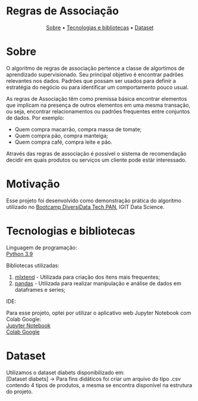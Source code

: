 # Regras de Associação
<div align="center"> <a href="#Sobre">Sobre</a> • <a href="#Tecnologias-e-bibliotecas">Tecnologias e bibliotecas</a> • <a href="#Dataset">Dataset</a> </div>
  

# Sobre
O algoritmo de regras de associação pertence a classe de algortimos de aprendizado supervisionado. Seu principal objetivo é encontrar padrões relevantes nos dados. Padrões que possam ser usados para definir a estratégia do negócio ou para identificar um comportamento pouco usual.

As regras de Associação têm como premissa básica encontrar elementos que implicam na presença de outros elementos em uma mesma transação, ou seja, encontrar relacionamentos ou padrões frequentes entre conjuntos de dados. Por exemplo:

- Quem compra macarrão, compra massa de tomate;
- Quem compra pão, compra manteiga;
- Quem compra café, compra leite e pão.

Através das regras de associação é possível o sistema de recomendação decidir em quais produtos ou serviços um cliente pode estár interessado.

# Motivação
Esse projeto foi desenvolvido como demonstração prática do algoritmo utilizado no [Bootcamp DiversiData Tech PAN](https://www.igti.com.br/bootcamp/diversidata-tech-pan), IGIT Data Science.

# Tecnologias e bibliotecas
Linguagem de programação:</br>
[Python 3.9](https://www.python.org/)

Bibliotecas utilizadas:

1. [mlxtend](https://pypi.org/project/mlxtend/) - Utilizada para criação dos itens mais frequentes;
2. [pandas](https://pandas.pydata.org/docs/index.html) - Utilizada para realizar manipulação e análise de dados em dataframes e series;

IDE:

Para esse projeto, optei por utilizar o aplicativo web Jupyter Notebook com Colab Google:</br>
[Jupyter Notebook](https://jupyter.org/)</br>
[Colab Google](https://colab.research.google.com/)

# Dataset
Utilizamos o dataset diabets disponibilizado em:</br>
[Dataset diabets] → Para fins didáticos foi criar um arquivo do tipo .csv contendo 4 tipos de produtos, a mesma se encontra disponível na estrutura do projeto.

